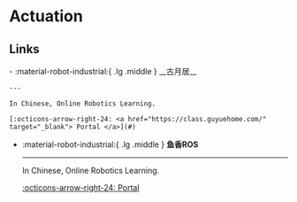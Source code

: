 # Actuation

## Links

<div class="grid cards" markdown>
-   :material-robot-industrial:{ .lg .middle } __古月居__

    ---

    In Chinese, Online Robotics Learning.

    [:octicons-arrow-right-24: <a href="https://class.guyuehome.com/" target="_blank"> Portal </a>](#)


-   :material-robot-industrial:{ .lg .middle } __鱼香ROS__

    ---

    In Chinese, Online Robotics Learning.

    [:octicons-arrow-right-24: <a href="https://fishros.com/" target="_blank"> Portal </a>](#)


</div>